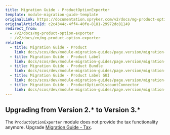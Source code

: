 ```yaml
---
title: Migration Guide - ProductOptionExporter
template: module-migration-guide-template
originalLink: https://documentation.spryker.com/v2/docs/mg-product-option-exporter
originalArticleId: c2c4344c-4ff4-40fe-8181-29972dc81149
redirect_from:
  - /v2/docs/mg-product-option-exporter
  - /v2/docs/en/mg-product-option-exporter
related:
  - title: Migration Guide - Product
    link: docs/scos/dev/module-migration-guides/page.version/migration-guide-product.html
  - title: Migration Guide - Product Label
    link: docs/scos/dev/module-migration-guides/page.version/migration-guide-productlabel.html
  - title: Migration Guide - Product Bundle
    link: docs/scos/dev/module-migration-guides/page.version/migration-guide-productbundle.html
  - title: Migration Guide - Product Label GUI
    link: docs/scos/dev/module-migration-guides/page.version/migration-guide-productlabelgui.html
  - title: Migration Guide - ProductOptionDiscountConnector
    link: docs/scos/dev/module-migration-guides/page.version/migration-guide-productoptiondiscountconnector.html
---
```


## Upgrading from Version 2.* to Version 3.*

The `ProductOptionExporter`  module does not provide the tax functionality anymore. Upgrade [Migration Guide - Tax](/docs/scos/dev/module-migration-guides/{{page.version}}/migration-guide-tax.html).
